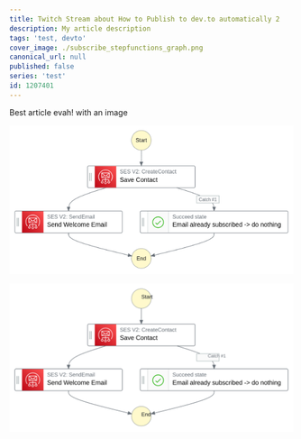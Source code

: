 ```yaml
---
title: Twitch Stream about How to Publish to dev.to automatically 2
description: My article description
tags: 'test, devto'
cover_image: ./subscribe_stepfunctions_graph.png
canonical_url: null
published: false
series: 'test'
id: 1207401
---
```


<!-- the preamble is called frontmatter. See docs at https://dev.to/p/editor_guide#front-matter -->

<!--
from the front-matter docs:

title: the title of your article
published: boolean that determines whether or not your article is published
description: description area in Twitter cards and open graph cards
tags: max of four tags, needs to be comma-separated
canonical_url: link for the canonical version of the content
cover_image: cover image for post, accepts a URL. The best size is 1000 x 420.
series: post series name.
-->

Best article evah! with an image

![Step Functions Graph for Subscription Workflow](./subscribe_stepfunctions_graph.png)

<!-- seems like SVGs can be uploaded but on dev.to they get transformed into non-svg images -->

![Step Functions Graph for Subscription Workflow AS SVG](./subscribe_stepfunctions_graph.svg)
